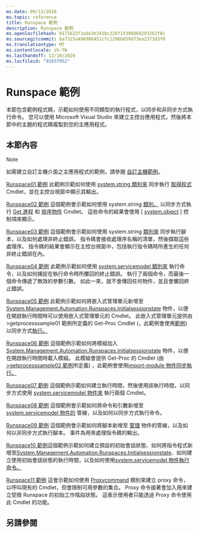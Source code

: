```yaml
---
ms.date: 09/13/2016
ms.topic: reference
title: Runspace 範例
description: Runspace 範例
ms.openlocfilehash: 0171622f3ade3b341bc226f14398d6d293262f0c
ms.sourcegitcommit: ba7315a496986451cfc1296b659d73ea2373d3f0
ms.translationtype: MT
ms.contentlocale: zh-TW
ms.lasthandoff: 12/10/2020
ms.locfileid: "92657952"
---
```

# <a name="runspace-samples"></a>Runspace 範例

本節包含範例程式碼，示範如何使用不同類型的執行程式，以同步和非同步方式執行命令。 您可以使用 Microsoft Visual Studio 來建立主控台應用程式，然後將本節中的主題的程式碼複製到您的主應用程式。

## <a name="in-this-section"></a>本節內容

> [!NOTE]
> 如需建立自訂主機介面之主應用程式的範例，請參閱 [自訂主機範例](./custom-host-samples.md)。

 [Runspace01 範例](./runspace01-sample.md) 此範例示範如何使用 [system.string 類別來](/dotnet/api/system.management.automation.powershell) 同步執行 [取得程式](/powershell/module/Microsoft.PowerShell.Management/Get-Process) Cmdlet，並在主控台視窗中顯示其輸出。

 [Runspace02 範例](./runspace02-sample.md) 這個範例會示範如何使用 system.string [類別，](/dotnet/api/system.management.automation.powershell) 以同步方式執行 [Get 進程](/powershell/module/Microsoft.PowerShell.Management/Get-Process) 和 [排序物件](/powershell/module/Microsoft.PowerShell.Utility/Sort-Object) Cmdlet。 這些命令的結果會使用 [ [system.object](/dotnet/api/System.Windows.Forms.DataGridView) ] 控制項來顯示。

 [Runspace03 範例](./runspace03-sample.md) 這個範例會示範如何使用 system.string [類別來](/dotnet/api/system.management.automation.powershell) 同步執行腳本，以及如何處理非終止錯誤。 指令碼會接收處理序名稱的清單，然後擷取這些處理序。 指令碼的結果會顯示在主控台視窗中，包括執行指令碼時所產生的任何非終止錯誤在內。

 [Runspace04 範例](./runspace04-sample.md) 此範例示範如何使用 [system.servicemodel 類別來](/dotnet/api/system.management.automation.powershell) 執行命令，以及如何捕捉在執行命令時所擲回的終止錯誤。 執行了兩個命令，而最後一個命令傳遞了無效的參數引數。 如此一來，就不會傳回任何物件，並且會擲回終止錯誤。

 [Runspace05 範例](./runspace05-sample.md) 此範例示範如何將嵌入式管理單元新增至 [System.Management.Automation.Runspaces.Initialsessionstate](/dotnet/api/System.Management.Automation.Runspaces.InitialSessionState) 物件，以便在開啟執行時間時可以使用嵌入式管理單元的 Cmdlet。 此嵌入式管理單元提供由 >getprocesssample01 範例所定義的 Get-Proc Cmdlet (，此範例會使用[範例](../cmdlet/getprocesssample01-sample.md)) 以同步方式[執行。](/dotnet/api/system.management.automation.powershell)

 [Runspace06 範例](./runspace06-sample.md) 這個範例示範如何將模組加入 [System.Management.Automation.Runspaces.Initialsessionstate](/dotnet/api/System.Management.Automation.Runspaces.InitialSessionState) 物件，以便在開啟執行時間時載入模組。 此模組會提供 Get-Proc 的 Cmdlet (由[>getprocesssample02 範例](../cmdlet/getprocesssample02-sample.md)所定義) ，此範例會使用[import-module 物件同步執行。](/dotnet/api/system.management.automation.powershell)

 [Runspace07 範例](./runspace07-sample.md) 這個範例示範如何建立執行時間，然後使用該執行時間，以同步方式使用 [system.servicemodel 物件來](/dotnet/api/system.management.automation.powershell) 執行兩個 Cmdlet。

 [Runspace08 範例](./runspace08-sample.md) 這個範例會示範如何將命令和引數新增至 [system.servicemodel 物件的](/dotnet/api/system.management.automation.powershell) 管線，以及如何以同步方式執行命令。

 [Runspace09 範例](./runspace09-sample.md) 這個範例會示範如何將腳本新增至 [管理](/dotnet/api/system.management.automation.powershell) 物件的管線，以及如何以非同步方式執行腳本。 事件為用來處理指令碼的輸出。

 [Runspace10 範例](./runspace10-sample.md)這個範例示範如何建立預設的初始會話狀態、如何將指令程式新增至[System.Management.Automation.Runspaces.Initialsessionstate](/dotnet/api/System.Management.Automation.Runspaces.InitialSessionState)、如何建立使用初始會話狀態的執行時間，以及如何使用[system.servicemodel 物件執行命令。](/dotnet/api/system.management.automation.powershell)

 [Runspace11 範例](./runspace11-sample.md) 這會示範如何使用 [Proxycommand](/dotnet/api/System.Management.Automation.ProxyCommand) 類別來建立 proxy 命令，以呼叫現有的 Cmdlet，但會限制可用參數的集合。 Proxy 命令接著會加入用來建立受限 Runspace 的初始工作階段狀態。 這表示使用者只能透過 Proxy 命令使用此 Cmdlet 的功能。

## <a name="see-also"></a>另請參閱

